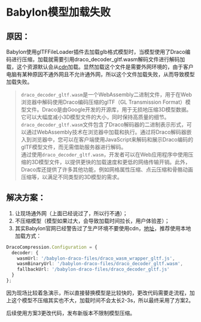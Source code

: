 # Babylon模型加载失败

## 原因：

Babylon使用glTFFileLoader插件去加载glb格式模型时，当模型使用了Draco编码进行压缩，加载就需要引用draco_decoder_gltf.wasm解码文件进行解码加载，这个资源默认会从[cdn](https://preview.babylonjs.com/draco_decoder_gltf.wasm)加载。显然加载这个文件是需要外网环境的，由于客户电脑有某种原因不通外网且不允许通外网，所以这个文件加载失败，从而导致模型加载失败。

> `draco_decoder_gltf.wasm`是一个WebAssembly二进制文件，用于在Web浏览器中解码使用Draco编码压缩的glTF（GL Transmission Format）模型文件。Draco是由Google开发的开源库，用于无损地压缩3D模型数据。它可以大幅度减小3D模型文件的大小，同时保持高质量的细节。<br />`draco_decoder_gltf.wasm`文件包含了Draco解码器的二进制表示形式，可以通过WebAssembly技术在浏览器中加载和执行。通过将Draco解码器嵌入到浏览器中，您可以在客户端使用JavaScript来解码和展示Draco编码的glTF模型文件，而无需借助服务器进行解码。<br />通过使用`draco_decoder_gltf.wasm`，开发者可以在Web应用程序中使用压缩的3D模型文件，以提供更快的加载速度和更低的网络传输开销。此外，Draco库还提供了许多其他功能，例如网格属性压缩、点云压缩和骨骼动画压缩等，以满足不同类型的3D模型的需求。

## 解决方案：

1. 让现场通外网（上面已经说过了，所以行不通）；
2. 不压缩模型（模型如果过大，会导致加载时间拉长，用户体验差）；
3. 其实Babylon官网已经警告过了生产环境不要使用cdn，[地址](https://doc.babylonjs.com/features/featuresDeepDive/importers/glTF)，推荐使用本地加载方式：

```typescript
DracoCompression.Configuration = {
  decoder: {
    wasmUrl: '/babylon-draco-files/draco_wasm_wrapper_gltf.js',
    wasmBinaryUrl: '/babylon-draco-files/draco_decoder_gltf.wasm',
    fallbackUrl: '/babylon-draco-files/draco_decoder_gltf.js'
  }
};
```

因为现场比较着急演示，所以直接替换模型是比较快的，更改代码需要走流程，加上这个模型不压缩其实也不大，加载时间不会太长2-3s，所以最终采用了方案2。

后续使用方案3更改代码，发布新版本不限制模型压缩。
